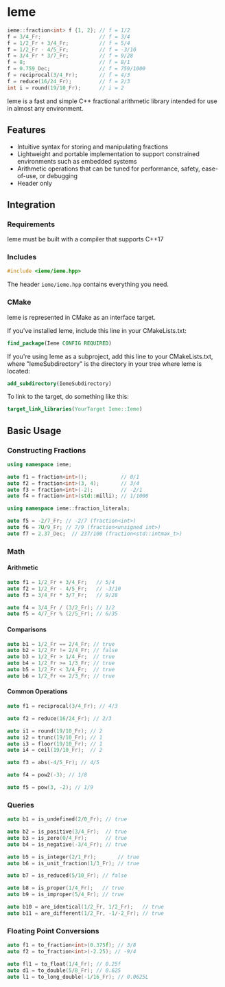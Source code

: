 # Ieme

```c++
ieme::fraction<int> f {1, 2}; // f = 1/2
f = 3/4_Fr;                   // f = 3/4
f = 1/2_Fr + 3/4_Fr;          // f = 5/4
f = 1/2_Fr - 4/5_Fr;          // f = -3/10
f = 3/4_Fr * 3/7_Fr;          // f = 9/28
f = 8;                        // f = 8/1
f = 0.759_Dec;                // f = 759/1000
f = reciprocal(3/4_Fr);       // f = 4/3
f = reduce(16/24_Fr);         // f = 2/3
int i = round(19/10_Fr);      // i = 2
```

Ieme is a fast and simple C++ fractional arithmetic library intended for use in almost any environment.

## Features

* Intuitive syntax for storing and manipulating fractions
* Lightweight and portable implementation to support constrained environments such as embedded systems
* Arithmetic operations that can be tuned for performance, safety, ease-of-use, or debugging
* Header only

## Integration

### Requirements

Ieme must be built with a compiler that supports C++17

### Includes

```c++
#include <ieme/ieme.hpp>
```

The header `ieme/ieme.hpp` contains everything you need.

### CMake

Ieme is represented in CMake as an interface target.

If you've installed Ieme, include this line in your CMakeLists.txt:

```cmake
find_package(Ieme CONFIG REQUIRED)
```

If you're using Ieme as a subproject, add this line to your CMakeLists.txt, where "IemeSubdirectory" is the directory in your tree where Ieme is located:

```cmake
add_subdirectory(IemeSubdirectory)
```

To link to the target, do something like this:

```cmake
target_link_libraries(YourTarget Ieme::Ieme)
```

## Basic Usage

### Constructing Fractions

```c++
using namespace ieme;

auto f1 = fraction<int>();           // 0/1
auto f2 = fraction<int>(3, 4);       // 3/4
auto f3 = fraction<int>(-2);         // -2/1
auto f4 = fraction<int>(std::milli); // 1/1000

using namespace ieme::fraction_literals;

auto f5 = -2/7_Fr; // -2/7 (fraction<int>)
auto f6 = 7U/9_Fr; // 7/9 (fraction<unsigned int>)
auto f7 = 2.37_Dec;  // 237/100 (fraction<std::intmax_t>)
```

### Math

#### Arithmetic

```c++
auto f1 = 1/2_Fr + 3/4_Fr;   // 5/4
auto f2 = 1/2_Fr - 4/5_Fr;   // -3/10
auto f3 = 3/4_Fr * 3/7_Fr;   // 9/28

auto f4 = 3/4_Fr / (3/2_Fr); // 1/2
auto f5 = 4/7_Fr % (2/5_Fr); // 6/35
```

#### Comparisons

```c++
auto b1 = 1/2_Fr == 2/4_Fr; // true
auto b2 = 1/2_Fr != 2/4_Fr; // false
auto b3 = 1/2_Fr > 1/4_Fr;  // true
auto b4 = 1/2_Fr >= 1/3_Fr; // true
auto b5 = 1/2_Fr < 3/4_Fr;  // true
auto b6 = 1/2_Fr <= 2/3_Fr; // true
```

#### Common Operations

```c++
auto f1 = reciprocal(3/4_Fr); // 4/3

auto f2 = reduce(16/24_Fr); // 2/3

auto i1 = round(19/10_Fr); // 2
auto i2 = trunc(19/10_Fr); // 1
auto i3 = floor(19/10_Fr); // 1
auto i4 = ceil(19/10_Fr);  // 2

auto f3 = abs(-4/5_Fr); // 4/5

auto f4 = pow2(-3); // 1/8

auto f5 = pow(3, -2); // 1/9
```

### Queries

```c++
auto b1 = is_undefined(2/0_Fr); // true

auto b2 = is_positive(3/4_Fr);  // true
auto b3 = is_zero(0/4_Fr);      // true
auto b4 = is_negative(-3/4_Fr); // true

auto b5 = is_integer(2/1_Fr);       // true
auto b6 = is_unit_fraction(1/3_Fr); // true

auto b7 = is_reduced(5/10_Fr); // false

auto b8 = is_proper(1/4_Fr);   // true
auto b9 = is_improper(5/4_Fr); // true

auto b10 = are_identical(1/2_Fr, 1/2_Fr);   // true
auto b11 = are_different(1/2_Fr, -1/-2_Fr); // true
```

### Floating Point Conversions

```c++
auto f1 = to_fraction<int>(0.375f); // 3/8
auto f2 = to_fraction<int>(-2.25); // -9/4

auto fl1 = to_float(1/4_Fr); // 0.25f
auto d1 = to_double(5/8_Fr); // 0.625
auto l1 = to_long_double(-1/16_Fr); // 0.0625L
```
